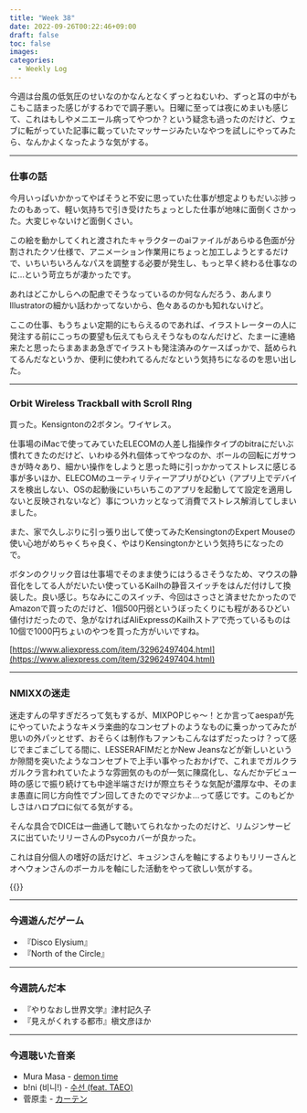 ```yaml
---
title: "Week 38"
date: 2022-09-26T00:22:46+09:00
draft: false
toc: false
images:
categories:
  - Weekly Log
---
```


今週は台風の低気圧のせいなのかなんとなくずっとねむいわ、ずっと耳の中がもこもこ詰まった感じがするわでで調子悪い。日曜に至っては夜にめまいも感じて、これはもしやメニエール病ってやつか？という疑念も過ったのだけど、ウェブに転がっていた記事に載っていたマッサージみたいなやつを試しにやってみたら、なんかよくなったような気がする。
<!--more-->
---

### 仕事の話

今月いっぱいかかってやばそうと不安に思っていた仕事が想定よりもだいぶ捗ったのもあって、軽い気持ちで引き受けたちょっとした仕事が地味に面倒くさかった。大変じゃないけど面倒くさい。

この絵を動かしてくれと渡されたキャラクターのaiファイルがあらゆる色面が分割されたクソ仕様で、アニメーション作業用にちょっと加工しようとするだけで、いちいちいろんなパスを調整する必要が発生し、もっと早く終わる仕事なのに…という苛立ちが凄かったです。

あれはどこかしらへの配慮でそうなっているのか何なんだろう、あんまりIllustratorの細かい話わかってないから、色々あるのかも知れないけど。

ここの仕事、もうちょい定期的にもらえるのであれば、イラストレーターの人に発注する前にこっちの要望も伝えてもらえそうなものなんだけど、たまーに連絡来たと思ったらまあまあ急ぎでイラストも発注済みのケースばっかで、舐められてるんだなというか、便利に使われてるんだなという気持ちになるのを思い出した。

---

### Orbit Wireless Trackball with Scroll RIng

買った。Kensigntonの2ボタン。ワイヤレス。

仕事場のiMacで使ってみていたELECOMの人差し指操作タイプのbitraにだいぶ慣れてきたのだけど、いわゆる外れ個体ってやつなのか、ボールの回転にガサつきが時々あり、細かい操作をしようと思った時に引っかかってストレスに感じる事が多いほか、ELECOMのユーティリティーアプリがひどい（アプリ上でデバイスを検出しない、OSの起動後にいちいちこのアプリを起動してて設定を適用しないと反映されないなど）事についカッとなって消費でストレス解消してしまいました。

また、家で久しぶりに引っ張り出して使ってみたKensingtonのExpert Mouseの使い心地がめちゃくちゃ良く、やはりKensingtonかという気持ちになったので。

ボタンのクリック音は仕事場でそのまま使うにはうるさそうなため、マウスの静音化をしてる人がだいたい使っているKailhの静音スイッチをはんだ付けして換装した。良い感じ。ちなみにこのスイッチ、今回はさっさと済ませたかったのでAmazonで買ったのだけど、1個500円弱というぼったくりにも程があるひどい値付けだったので、急がなければAliExpressのKailhストアで売っているものは10個で1000円ちょいのやつを買った方がいいですね。

[https://www.aliexpress.com/item/32962497404.html](https://www.aliexpress.com/item/32962497404.html)

---

### NMIXXの迷走

迷走すんの早すぎだろって気もするが、MIXPOPじゃ～！とか言ってaespaが先にやっていたようなキメラ楽曲的なコンセプトのようなものに乗っかってみたが思いの外パッとせず、おそらくは制作もファンもこんなはずだったっけ？って感じでまごまごしてる間に、LESSERAFIMだとかNew Jeansなどが新しいというか隙間を突いたようなコンセプトで上手い事やったおかげで、これまでガルクラガルクラ言われていたような雰囲気のものが一気に陳腐化し、なんだかデビュー時の感じで振り続けても中途半端さだけが際立ちそうな気配が濃厚な中、そのまま愚直に同じ方向性でブン回してきたのでマジかよ…って感じです。このもどかしさはハロプロに似てる気がする。

そんな具合でDICEは一曲通して聴いてられなかったのだけど、リムジンサービスに出ていたリリーさんのPsycoカバーが良かった。

これは自分個人の嗜好の話だけど、キュジンさんを軸にするよりもリリーさんとオヘウォンさんのボーカルを軸にした活動をやって欲しい気がする。

{{<youtube l6rvOO9HktY>}}

---

### 今週遊んだゲーム

- 『Disco Elysium』
- 『North of the Circle』

---

### 今週読んだ本

- 『やりなおし世界文学』津村記久子
- 『見えがくれする都市』槇文彦ほか

---

### 今週聴いた音楽

- Mura Masa - [demon time](https://www.youtube.com/watch?v=xhOQHf4js04&list=OLAK5uy_lpJAD2yWZrgbDeK211eQdtxYc1nRRLlVs)
- b!ni (비니!) - [수선 (feat. TAEO)](https://youtu.be/-Xc_Bz_McTw)
- 菅原圭 - [カーテン](https://youtu.be/-kYoxezbcPU)
